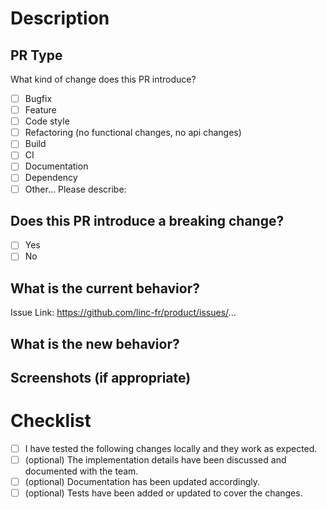 <!--- Provide a general summary of your changes in the Title above, the title should be angular commit compliant https://github.com/angular/angular/blob/main/contributing-docs/commit-message-guidelines.md -->

# Description

## PR Type

What kind of change does this PR introduce?

<!-- Please check the one that applies to this PR using "x". -->

- [ ] Bugfix
- [ ] Feature
- [ ] Code style
- [ ] Refactoring (no functional changes, no api changes)
- [ ] Build
- [ ] CI
- [ ] Documentation
- [ ] Dependency
- [ ] Other... Please describe:

## Does this PR introduce a breaking change?
<!--- If yes, please add the label `💥 Breaking Change` -->

- [ ] Yes
- [ ] No

<!-- If this PR contains a breaking change, please describe the impact and migration path for existing applications below. When possible describe it in a documentation -->

## What is the current behavior?
<!-- Please describe the current behavior that you are modifying, with link to a relevant issue. -->

Issue Link: https://github.com/linc-fr/product/issues/...

## What is the new behavior?
<!--- Describe your changes in detail, this can be the list of changes you made, or a description of the changes you made -->
<!--- This could be, for example, the list of commit messages you made -->

## Screenshots (if appropriate)

# Checklist

<!--- Go over all the following points, and put an `x` in all the boxes that apply. -->
<!--- If you're unsure about any of these, don't hesitate to ask. We're here to help! -->
- [ ] I have tested the following changes locally and they work as expected.
- [ ] (optional) The implementation details have been discussed and documented with the team.
- [ ] (optional) Documentation has been updated accordingly.
- [ ] (optional) Tests have been added or updated to cover the changes.
